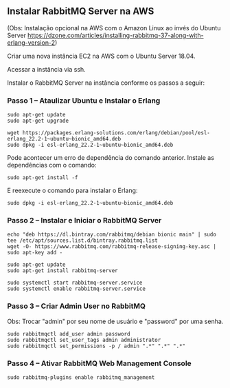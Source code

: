 ## Instalar RabbitMQ Server na AWS

(Obs: Instalação opcional na AWS com o Amazon Linux ao invés do Ubuntu Server https://dzone.com/articles/installing-rabbitmq-37-along-with-erlang-version-2)

Criar uma nova instância EC2 na AWS com o Ubuntu Server 18.04. 

Acessar a instância via ssh.

Instalar o RabbitMQ Server na instância conforme os passos a seguir:

### Passo 1 – Ataulizar Ubuntu e Instalar o Erlang

```
sudo apt-get update
sudo apt-get upgrade
```

```
wget https://packages.erlang-solutions.com/erlang/debian/pool/esl-erlang_22.2-1~ubuntu~bionic_amd64.deb
sudo dpkg -i esl-erlang_22.2-1~ubuntu~bionic_amd64.deb
```
Pode acontecer um erro de dependência do comando anterior. Instale as dependências com o comando:

```
sudo apt-get install -f
```

E reexecute o comando para instalar o Erlang:

```
sudo dpkg -i esl-erlang_22.2-1~ubuntu~bionic_amd64.deb
```

### Passo 2 – Instalar e Iniciar o RabbitMQ Server

```
echo "deb https://dl.bintray.com/rabbitmq/debian bionic main" | sudo tee /etc/apt/sources.list.d/bintray.rabbitmq.list
wget -O- https://www.rabbitmq.com/rabbitmq-release-signing-key.asc | sudo apt-key add -
```
```
sudo apt-get update
sudo apt-get install rabbitmq-server
```

```
sudo systemctl start rabbitmq-server.service
sudo systemctl enable rabbitmq-server.service
```


### Passo 3 – Criar Admin User no RabbitMQ

Obs: Trocar "admin" por seu nome de usuário e "password" por uma senha.

```
sudo rabbitmqctl add_user admin password 
sudo rabbitmqctl set_user_tags admin administrator
sudo rabbitmqctl set_permissions -p / admin ".*" ".*" ".*"
```


### Passo 4 – Ativar RabbitMQ Web Management Console

```
sudo rabbitmq-plugins enable rabbitmq_management
```
